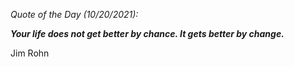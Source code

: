*Quote of the Day (10/20/2021):*

_**Your life does not get better by chance. It gets better by change.**_

Jim Rohn